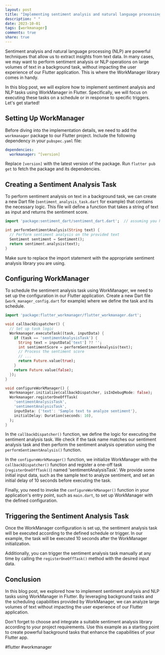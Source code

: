 ```yaml
---
layout: post
title: "Implementing sentiment analysis and natural language processing in scheduled tasks with WorkManager for Flutter"
description: " "
date: 2023-10-01
tags: [workmanager]
comments: true
share: true
---
```


Sentiment analysis and natural language processing (NLP) are powerful techniques that allow us to extract insights from text data. In many cases, we may want to perform sentiment analysis or NLP operations on large volumes of text in a background task, without impacting the user experience of our Flutter application. This is where the WorkManager library comes in handy.

In this blog post, we will explore how to implement sentiment analysis and NLP tasks using WorkManager in Flutter. Specifically, we will focus on executing these tasks on a schedule or in response to specific triggers. Let's get started!

## Setting Up WorkManager

Before diving into the implementation details, we need to add the `workmanager` package to our Flutter project. Include the following dependency in your `pubspec.yaml` file:

```yaml
dependencies:
  workmanager: ^[version]
```

Replace `[version]` with the latest version of the package. Run `flutter pub get` to fetch the package and its dependencies.

## Creating a Sentiment Analysis Task

To perform sentiment analysis on text in a background task, we can create a new Dart file (`sentiment_analysis_task.dart` for example) that contains the necessary logic. This file will define a function that takes a string of text as input and returns the sentiment score.

```dart
import 'package:sentiment_dart/sentiment_dart.dart';  // assuming you have chosen a sentiment analysis library

int performSentimentAnalysis(String text) {
  // Perform sentiment analysis on the provided text
  Sentiment sentiment = Sentiment();
  return sentiment.analysis(text);
}
```

Make sure to replace the import statement with the appropriate sentiment analysis library you are using.

## Configuring WorkManager

To schedule the sentiment analysis task using WorkManager, we need to set up the configuration in our Flutter application. Create a new Dart file (`work_manager_config.dart` for example) where we define the task and its schedule.

```dart
import 'package:flutter_workmanager/flutter_workmanager.dart';

void callbackDispatcher() {
  // Set up task logic
  Workmanager.executeTask((task, inputData) {
    if (task == 'sentimentAnalysisTask') {
      String text = inputData['text'] ?? '';
      int sentimentScore = performSentimentAnalysis(text);
      // Process the sentiment score
      // ...
      return Future.value(true);
    }
    return Future.value(false);
  });
}

void configureWorkManager() {
  Workmanager.initialize(callbackDispatcher, isInDebugMode: false);
  Workmanager.registerOneOffTask(
    'sentimentAnalysisTask',
    'sentimentAnalysisTask',
    inputData: {'text': 'Sample text to analyze sentiment'},
    initialDelay: Duration(seconds: 10),
  );
}
```

In the `callbackDispatcher()` function, we define the logic for executing the sentiment analysis task. We check if the task name matches our sentiment analysis task and then perform the sentiment analysis operation using the `performSentimentAnalysis()` function.

In the `configureWorkManager()` function, we initialize WorkManager with the `callbackDispatcher()` function and register a one-off task (`registerOneOffTask()`) named 'sentimentAnalysisTask'. We provide some initial input data, such as the sample text to analyze sentiment, and set an initial delay of 10 seconds before executing the task.

Finally, you need to invoke the `configureWorkManager()` function in your application's entry point, such as `main.dart`, to set up WorkManager with the defined configuration.

## Triggering the Sentiment Analysis Task

Once the WorkManager configuration is set up, the sentiment analysis task will be executed according to the defined schedule or trigger. In our example, the task will be executed 10 seconds after the WorkManager initialization.

Additionally, you can trigger the sentiment analysis task manually at any time by calling the `registerOneOffTask()` method with the desired input data.

## Conclusion

In this blog post, we explored how to implement sentiment analysis and NLP tasks using WorkManager in Flutter. By leveraging background tasks and the scheduling capabilities provided by WorkManager, we can analyze large volumes of text without impacting the user experience of our Flutter application.

Don't forget to choose and integrate a suitable sentiment analysis library according to your project requirements. Use this example as a starting point to create powerful background tasks that enhance the capabilities of your Flutter app.

#flutter #workmanager